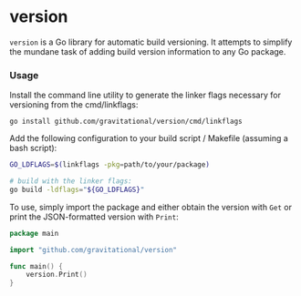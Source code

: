 # version

`version` is a Go library for automatic build versioning. It attempts to simplify the mundane task of adding build version information to any Go package.

### Usage

Install the command line utility to generate the linker flags necessary for versioning from the cmd/linkflags:

```shell
go install github.com/gravitational/version/cmd/linkflags
```

Add the following configuration to your build script / Makefile
(assuming a bash script):

```bash
GO_LDFLAGS=$(linkflags -pkg=path/to/your/package)

# build with the linker flags:
go build -ldflags="${GO_LDFLAGS}"
```

To use, simply import the package and either obtain the version with `Get` or print the JSON-formatted version with `Print`:

```go
package main

import "github.com/gravitational/version"

func main() {
	version.Print()
}
```
